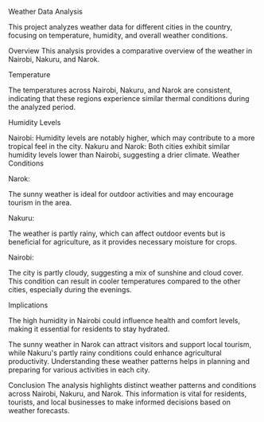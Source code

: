 Weather Data Analysis

This project analyzes weather data for different cities in the country, focusing on temperature, humidity, and overall weather conditions.


Overview
This analysis provides a comparative overview of the weather in Nairobi, Nakuru, and Narok.

Temperature

The temperatures across Nairobi, Nakuru, and Narok are consistent, indicating that these regions experience similar thermal conditions during the analyzed period.

Humidity Levels

Nairobi:
Humidity levels are notably higher, which may contribute to a more tropical feel in the city.
Nakuru and Narok:
Both cities exhibit similar humidity levels lower than Nairobi, suggesting a drier climate.
Weather Conditions

Narok:

The sunny weather is ideal for outdoor activities and may encourage tourism in the area.

Nakuru:

The weather is partly rainy, which can affect outdoor events but is beneficial for agriculture, as it provides necessary moisture for crops.

Nairobi:

The city is partly cloudy, suggesting a mix of sunshine and cloud cover. This condition can result in cooler temperatures compared to the other cities, especially during the evenings.

Implications

The high humidity in Nairobi could influence health and comfort levels, making it essential for residents to stay hydrated.

The sunny weather in Narok can attract visitors and support local tourism, while Nakuru's partly rainy conditions could enhance agricultural productivity.
Understanding these weather patterns helps in planning and preparing for various activities in each city.

Conclusion
The analysis highlights distinct weather patterns and conditions across Nairobi, Nakuru, and Narok. This information is vital for residents, tourists, and local businesses to make informed decisions based on weather forecasts.
